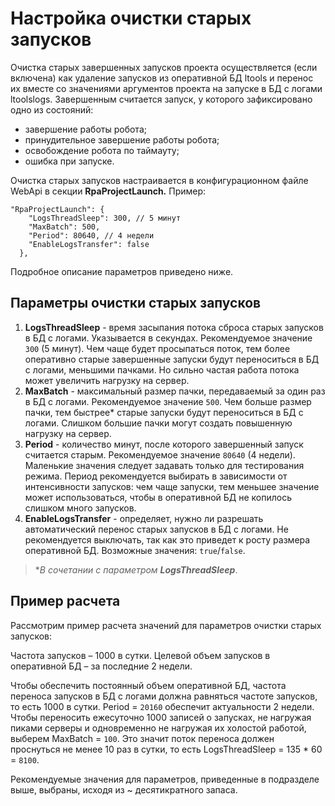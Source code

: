 # Настройка очистки старых запусков 

Очистка старых завершенных запусков проекта осуществляется (если включена) как удаление запусков из оперативной БД ltools и перенос их вместе со значениями аргументов проекта на запуске в БД с логами ltoolslogs. Завершенным считается запуск, у которого зафиксировано одно из состояний: 
* завершение работы робота;
* принудительное завершение работы робота;
* освобождение робота по таймауту;
* ошибка при запуске. 

Очистка старых запусков настраивается в конфигурационном файле WebApi в секции **RpaProjectLaunch.** Пример:

```
"RpaProjectLaunch": {
    "LogsThreadSleep": 300, // 5 минут
    "MaxBatch": 500,
    "Period": 80640, // 4 недели
    "EnableLogsTransfer": false
  },
```

Подробное описание параметров приведено ниже.

## Параметры очистки старых запусков

1. **LogsThreadSleep** - время засыпания потока сброса старых запусков в БД с логами. Указывается в секундах. Рекомендуемое значение `300` (5 минут). Чем чаще будет просыпаться поток, тем более оперативно старые завершенные запуски будут переноситься в БД с логами, меньшими пачками. Но сильно частая работа потока может увеличить нагрузку на сервер.
2. **MaxBatch** - максимальный размер пачки, передаваемый  за один раз в БД с логами. Рекомендуемое значение `500`. Чем больше размер пачки, тем быстрее\* старые запуски будут переноситься в БД с логами. Слишком большие пачки могут создать повышенную нагрузку на сервер.
3. **Period** - количество минут, после которого завершенный запуск считается старым. Рекомендуемое значение `80640` (4 недели). Маленькие значения следует задавать только для тестирования режима. Период рекомендуется выбирать в зависимости от интенсивности запусков: чем чаще запуски, тем меньшее значение может использоваться, чтобы в оперативной БД не копилось слишком много запусков.
4. **EnableLogsTransfer** - определяет, нужно ли разрешать автоматический перенос старых запусков в БД с логами. Не рекомендуется выключать, так как это приведет к росту размера оперативной БД. Возможные значения: `true`/`false`.

> \**В сочетании с параметром **LogsThreadSleep***.

## Пример расчета

Рассмотрим пример расчета значений для параметров очистки старых запусков:

Частота запусков – 1000 в сутки. Целевой объем запусков в оперативной БД – за последние 2 недели. 

Чтобы обеспечить постоянный объем оперативной БД, частота переноса запусков в БД с логами должна равняться частоте запусков, то есть 1000 в сутки. Period = `20160` обеспечит актуальности 2 недели. Чтобы переносить ежесуточно 1000 записей о запусках, не нагружая пиками серверы и одновременно не нагружая их холостой работой, выберем MaxBatch = `100`. Это значит поток переноса должен проснуться не менее 10 раз в сутки, то есть LogsThreadSleep = 135 * 60 = `8100`. 

Рекомендуемые значения для параметров, приведенные в подразделе выше, выбраны, исходя из ~ десятикратного запаса.
